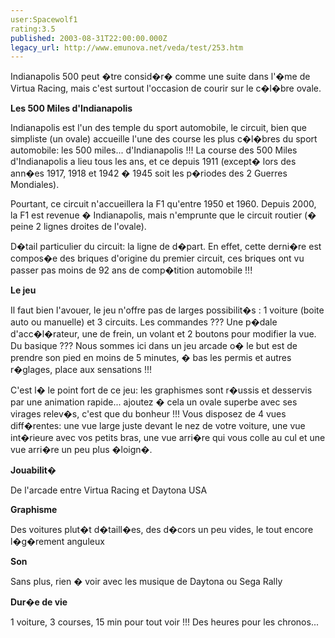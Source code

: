 ```yaml
---
user:Spacewolf1
rating:3.5
published: 2003-08-31T22:00:00.000Z
legacy_url: http://www.emunova.net/veda/test/253.htm
---
```

Indianapolis 500 peut �tre consid�r� comme une suite dans l'�me de Virtua Racing, mais c'est surtout l'occasion de courir sur le c�l�bre ovale.  

  

**Les 500 Miles d'Indianapolis**  

Indianapolis est l'un des temple du sport automobile, le circuit, bien que simpliste (un ovale) accueille l'une des course les plus c�l�bres du sport automobile: les 500 miles... d'Indianapolis !!! La course des 500 Miles d'Indianapolis a lieu tous les ans, et ce depuis 1911 (except� lors des ann�es 1917, 1918 et 1942 � 1945 soit les p�riodes des 2 Guerres Mondiales).  

Pourtant, ce circuit n'accueillera la F1 qu'entre 1950 et 1960\. Depuis 2000, la F1 est revenue � Indianapolis, mais n'emprunte que le circuit routier (� peine 2 lignes droites de l'ovale).  

D�tail particulier du circuit: la ligne de d�part. En effet, cette derni�re est compos�e des briques d'origine du premier circuit, ces briques ont vu passer pas moins de 92 ans de comp�tition automobile !!!  

  

**Le jeu**  

Il faut bien l'avouer, le jeu n'offre pas de larges possibilit�s : 1 voiture (boite auto ou manuelle) et 3 circuits. Les commandes ??? Une p�dale d'acc�l�rateur, une de frein, un volant et 2 boutons pour modifier la vue. Du basique ??? Nous sommes ici dans un jeu arcade o� le but est de prendre son pied en moins de 5 minutes, � bas les permis et autres r�glages, place aux sensations !!!  

C'est l� le point fort de ce jeu: les graphismes sont r�ussis et desservis par une animation rapide... ajoutez � cela un ovale superbe avec ses virages relev�s, c'est que du bonheur !!! Vous disposez de 4 vues diff�rentes: une vue large juste devant le nez de votre voiture, une vue int�rieure avec vos petits bras, une vue arri�re qui vous colle au cul et une vue arri�re un peu plus �loign�.  

  

  

**Jouabilit�**  

De l'arcade entre Virtua Racing et Daytona USA  

**Graphisme**  

Des voitures plut�t d�taill�es, des d�cors un peu vides, le tout encore l�g�rement anguleux  

**Son**  

Sans plus, rien � voir avec les musique de Daytona ou Sega Rally  

**Dur�e de vie**  

1 voiture, 3 courses, 15 min pour tout voir !!! Des heures pour les chronos...